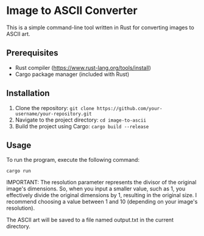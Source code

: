 # Image to ASCII Converter

This is a simple command-line tool written in Rust for converting images to ASCII art.

## Prerequisites

- Rust compiler (https://www.rust-lang.org/tools/install)
- Cargo package manager (included with Rust)

## Installation

1. Clone the repository:
  ``` git clone https://github.com/your-username/your-repository.git ```
2. Navigate to the project directory:
 ``` cd image-to-ascii ```
3. Build the project using Cargo:
 ``` cargo build --release ```

## Usage

To run the program, execute the following command:

``` cargo run ```

IMPORTANT: The resolution parameter represents the divisor of the original image's dimensions. So, when you input a smaller value, such as 1, you effectively divide the original dimensions by 1, resulting in the original size. I recommend choosing a value between 1 and 10 (depending on your image's resolution).

The ASCII art will be saved to a file named output.txt in the current directory.
